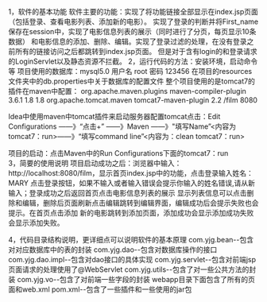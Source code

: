 1，软件的基本功能
       软件主要的功能：实现了将功能链接全部显示在index.jsp页面（包括登录、查看电影列表、添加新的电影）。
   实现了登录的判断并将First_name保存在session中，实现了电影信息列表的展示（同时进行了分页，每页显示10条数据）
   和电影信息的添加、删除、编辑。实现了登录过滤的处理，在没有登录之前所有的链接访问之后都跳转到index.jsp页面。
   但是对于含有login的和登录请求的LoginServlet以及静态资源不拦截。
2，运行代码的方法：安装环境，启动命令等
   项目使用的数据库：mysql5.0  用户名  root 密码  123456
   在项目的resources文件夹中的db.properties中关于数据库的配置文件
   整个项目使用的是tomcat7的插件在maven中配置： 
     <plugin>
               <groupId>org.apache.maven.plugins</groupId>
               <artifactId>maven-compiler-plugin</artifactId>
               <version>3.6.1</version>
               <configuration>
               <source>1.8</source>
               <target>1.8</target>
               </configuration>
               </plugin>
     <!--配置tomcat插件 -->
     <plugin>
               <groupId>org.apache.tomcat.maven</groupId>
               <artifactId>tomcat7-maven-plugin</artifactId>
               <version>2.2</version>
               <configuration>
               <path>/film</path>
               <port>8080</port>
               </configuration>
     </plugin>
     
   Idea中使用maven中tomcat插件来启动服务器配置tomcat点击：Edit Configurations ——》“点击+”  ——》Maven
   ——》"填写Name”<内容为tomcat7：run>——》“填写command line”<内容为：clean tomcat7：run>
   
   项目的启动：点击Maven中的Run Configurations下面的tomcat7：run             
3，简要的使用说明
       项目启动成功之后：浏览器中输入：http://localhost:8080/film，显示首页index.jsp中的功能，点击登录输入姓名：MARY
   点击登录按钮，如果不输入或者输入错误会提示你输入的姓名错误,请从新输入；登录成功之后返回首页点击电影信息列表的展示
   显示列表信息可以点击删除和编辑，删除后页面刷新点击编辑跳转到编辑界面，编辑成功后会提示失败也会提示。在首页点击添加
   新的电影跳转到添加页面，添加成功会显示添加成功失败会显示添加失败。
             
4，代码目录结构说明，更详细点可以说明软件的基本原理
   com.yjg.bean--包含对对应数据库中的表的封装
   com.yjg.dao--包含对数据库操作的接口
   com.yjg.dao.impl--包含对dao接口的具体实现
   com.yjg.servlet--包含对前端jsp页面请求的处理使用了@WebServlet
   com.yjg.utils--包含了对一些公共方法的封装
   com.yjg.vo--包含了对前端一些字段的封装
   webapp目录下面包含了所有的页面和web.xml
   pom.xml--包含了一些插件和一些使用的jar包
 